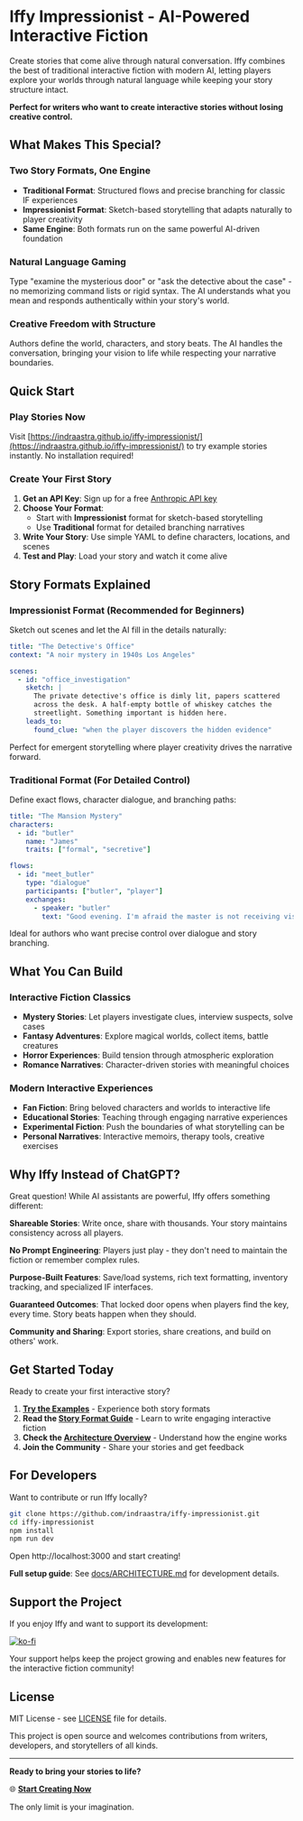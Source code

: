# Iffy Impressionist - AI-Powered Interactive Fiction

Create stories that come alive through natural conversation. Iffy combines the best of traditional interactive fiction with modern AI, letting players explore your worlds through natural language while keeping your story structure intact.

**Perfect for writers who want to create interactive stories without losing creative control.**

## What Makes This Special?

### Two Story Formats, One Engine
- **Traditional Format**: Structured flows and precise branching for classic IF experiences
- **Impressionist Format**: Sketch-based storytelling that adapts naturally to player creativity
- **Same Engine**: Both formats run on the same powerful AI-driven foundation

### Natural Language Gaming
Type "examine the mysterious door" or "ask the detective about the case" - no memorizing command lists or rigid syntax. The AI understands what you mean and responds authentically within your story's world.

### Creative Freedom with Structure
Authors define the world, characters, and story beats. The AI handles the conversation, bringing your vision to life while respecting your narrative boundaries.

## Quick Start

### Play Stories Now
Visit [https://indraastra.github.io/iffy-impressionist/](https://indraastra.github.io/iffy-impressionist/) to try example stories instantly. No installation required!

### Create Your First Story
1. **Get an API Key**: Sign up for a free [Anthropic API key](https://console.anthropic.com)
2. **Choose Your Format**: 
   - Start with **Impressionist** format for sketch-based storytelling
   - Use **Traditional** format for detailed branching narratives
3. **Write Your Story**: Use simple YAML to define characters, locations, and scenes
4. **Test and Play**: Load your story and watch it come alive

## Story Formats Explained

### Impressionist Format (Recommended for Beginners)
Sketch out scenes and let the AI fill in the details naturally:

```yaml
title: "The Detective's Office"
context: "A noir mystery in 1940s Los Angeles"

scenes:
  - id: "office_investigation"
    sketch: |
      The private detective's office is dimly lit, papers scattered 
      across the desk. A half-empty bottle of whiskey catches the 
      streetlight. Something important is hidden here.
    leads_to:
      found_clue: "when the player discovers the hidden evidence"
```

Perfect for emergent storytelling where player creativity drives the narrative forward.

### Traditional Format (For Detailed Control)
Define exact flows, character dialogue, and branching paths:

```yaml
title: "The Mansion Mystery"
characters:
  - id: "butler"
    name: "James"
    traits: ["formal", "secretive"]

flows:
  - id: "meet_butler"
    type: "dialogue"
    participants: ["butler", "player"]
    exchanges:
      - speaker: "butler"
        text: "Good evening. I'm afraid the master is not receiving visitors."
```

Ideal for authors who want precise control over dialogue and story branching.

## What You Can Build

### Interactive Fiction Classics
- **Mystery Stories**: Let players investigate clues, interview suspects, solve cases
- **Fantasy Adventures**: Explore magical worlds, collect items, battle creatures  
- **Horror Experiences**: Build tension through atmospheric exploration
- **Romance Narratives**: Character-driven stories with meaningful choices

### Modern Interactive Experiences
- **Fan Fiction**: Bring beloved characters and worlds to interactive life
- **Educational Stories**: Teaching through engaging narrative experiences
- **Experimental Fiction**: Push the boundaries of what storytelling can be
- **Personal Narratives**: Interactive memoirs, therapy tools, creative exercises

## Why Iffy Instead of ChatGPT?

Great question! While AI assistants are powerful, Iffy offers something different:

**Shareable Stories**: Write once, share with thousands. Your story maintains consistency across all players.

**No Prompt Engineering**: Players just play - they don't need to maintain the fiction or remember complex rules.

**Purpose-Built Features**: Save/load systems, rich text formatting, inventory tracking, and specialized IF interfaces.

**Guaranteed Outcomes**: That locked door opens when players find the key, every time. Story beats happen when they should.

**Community and Sharing**: Export stories, share creations, and build on others' work.

## Get Started Today

Ready to create your first interactive story?

1. **[Try the Examples](https://indraastra.github.io/iffy-impressionist/)** - Experience both story formats
2. **Read the [Story Format Guide](docs/STORY_FORMAT.md)** - Learn to write engaging interactive fiction
3. **Check the [Architecture Overview](docs/ARCHITECTURE.md)** - Understand how the engine works
4. **Join the Community** - Share your stories and get feedback

## For Developers

Want to contribute or run Iffy locally?

```bash
git clone https://github.com/indraastra/iffy-impressionist.git
cd iffy-impressionist
npm install
npm run dev
```

Open http://localhost:3000 and start creating!

**Full setup guide**: See [docs/ARCHITECTURE.md](docs/ARCHITECTURE.md) for development details.

## Support the Project

If you enjoy Iffy and want to support its development:

[![ko-fi](https://ko-fi.com/img/githubbutton_sm.svg)](https://ko-fi.com/indraastra)

Your support helps keep the project growing and enables new features for the interactive fiction community!

## License

MIT License - see [LICENSE](LICENSE) file for details.

This project is open source and welcomes contributions from writers, developers, and storytellers of all kinds.

---

**Ready to bring your stories to life?**

🌐 **[Start Creating Now](https://indraastra.github.io/iffy-impressionist/)**

The only limit is your imagination.